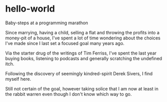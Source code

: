 # hello-world
Baby-steps at a programming marathon

Since marrying, having a child, selling a flat and throwing the profits into a money-pit of a house, I've spent a lot of time wondering about the choices I've made since I last set a focused goal many years ago. 

Via the starter drug of the writings of Tim Ferriss, I've spent the last year buying books, listening to podcasts and generally scratching the undefined itch.

Following the discovery of seemingly kindred-spirit Derek Sivers, I find myself here.

Still not certain of the goal, however taking solice that I am now at least in the rabbit warren even though I don't know which way to go.
